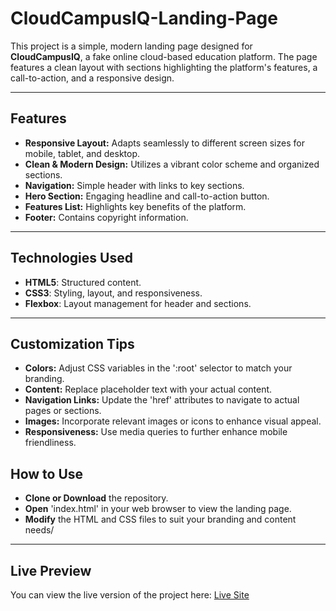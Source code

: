 # CloudCampusIQ-Landing-Page

This project is a simple, modern landing page designed for **CloudCampusIQ**, a fake online cloud-based education platform. The page features a clean layout with sections highlighting the platform's features, a call-to-action, and a responsive design.

---

## Features

- **Responsive Layout:** Adapts seamlessly to different screen sizes for mobile, tablet, and desktop. 
- **Clean & Modern Design:** Utilizes a vibrant color scheme and organized sections.
- **Navigation:** Simple header with links to key sections.
- **Hero Section:** Engaging headline and call-to-action button.
- **Features List:** Highlights key benefits of the platform.
- **Footer:** Contains copyright information.

---

## Technologies Used

- **HTML5**: Structured content.
- **CSS3**: Styling, layout, and responsiveness.
- **Flexbox**: Layout management for header and sections.

---

## Customization Tips

- **Colors:** Adjust CSS variables in the ':root' selector to match your branding.
- **Content:** Replace placeholder text with your actual content.
- **Navigation Links:** Update the 'href' attributes to navigate to actual pages or sections.
- **Images:** Incorporate relevant images or icons to enhance visual appeal.
- **Responsiveness:** Use media queries to further enhance mobile friendliness.
 
## How to Use

- **Clone or Download** the repository.
- **Open** 'index.html' in your web browser to view the landing page.
- **Modify** the HTML and CSS files to suit your branding and content needs/

---

## Live Preview

You can view the live version of the project here: [Live Site](https://worleymatt93.github.io/CloudCampusIQ-Landing-Page/)
